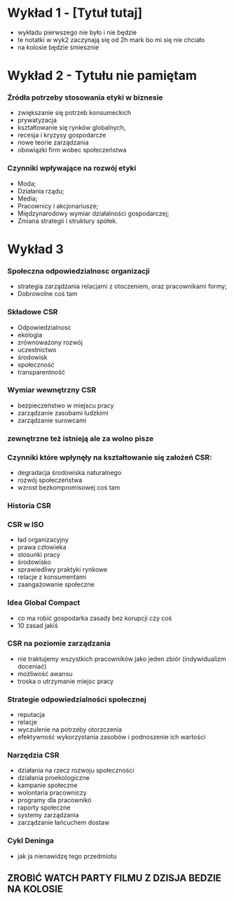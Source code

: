 # Wykład 1 - [Tytuł tutaj]

- wykładu pierwszego nie było i nie będzie
- te notatki w wyk2 zaczynają się od 2h mark bo mi się nie chciało
- na kolosie będzie śmiesznie

# Wykład 2 - Tytułu nie pamiętam

### Źródła potrzeby stosowania etyki w biznesie
- zwiększanie się potrzeb konsumeckich
- prywatyzacja
- kształtowanie się rynków globalnych,
- recesja i kryzysy gospodarcze
- nowe teorie zarządzania
- obowiązki firm wobec społeczeństwa

### Czynniki wpływające na rozwój etyki
- Moda;
- Działania rządu;
- Media;
- Pracownicy i akcjonariusze;
- Międzynarodowy wymiar działalności gospodarczej;
- Zmiana strategii i struktury spółek.

# Wykład 3

### Społeczna odpowiedzialnosc organizacji
- strategia zarządzania relacjami z otoczeniem, oraz pracownikami formy;
- Dobrowolne coś tam

### Składowe CSR
- Odpowiedzialnosc
- ekologia
- zrównoważony rozwój
- uczestnictwo
- środowisk
- społeczność
- transparentność

### Wymiar wewnętrzny CSR
- bezpieczeństwo w miejscu pracy
- zarządzanie zasobami ludzkimi
- zarządzanie surowcami

### zewnętrzne też istnieją ale za wolno pisze

### Czynniki które wpłynęły na kształtowanie się założeń CSR:
- degradacja środowiska naturalnego
- rozwój społeczeństwa
- wzrost bezkompromisowej coś tam

### Historia CSR

### CSR w ISO
- ład organizacyjny
- prawa człowieka
- stosunki pracy
- środowisko
- sprawiedliwy praktyki rynkowe
- relacje z konsumentami
- zaangażowanie społeczne

### Idea Global Compact
- co ma robić gospodarka zasady bez korupcji czy coś
- 10 zasad jakiś

### CSR na poziomie zarządzania
- nie traktujemy wszystkich pracowników jako jeden zbiór (indywidualizm doceniać)
- możliwość awansu
- troska o utrzymanie miejsc pracy

### Strategie odpowiedzialności społecznej
- reputacja
- relacje
- wyczulenie na potrzeby otorzczenia
- efektywność wykorzystania zasobów i podnoszenie ich wartości

### Narzędzia CSR
- działania na rzecz rozwoju społeczności
- działania proekologiczne
- kampanie społeczne
- wolontaria pracowniczy
- programy dla pracownikó
- raporty społeczne
- systemy zarządzania
- zarządzanie łańcuchem dostaw

### Cykl Deninga
- jak ja nienawidzę tego przedmiotu


## ZROBIĆ WATCH PARTY FILMU Z DZISJA BEDZIE NA KOLOSIE